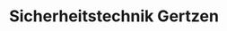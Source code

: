 ---
title: "Sicherheitstechnik Gertzen"
url: /telgte/sicherheitstechnik-gertzen/
shop: Sicherheit
---